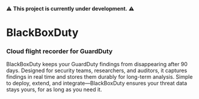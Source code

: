⚠️ **This project is currently under development.** ⚠️

# BlackBoxDuty

### Cloud flight recorder for GuardDuty

BlackBoxDuty keeps your GuardDuty findings from disappearing after 90 days. Designed for security teams, researchers, and auditors, it captures findings in real time and stores them durably for long-term analysis. Simple to deploy, extend, and integrate—BlackBoxDuty ensures your threat data stays yours, for as long as you need it.
